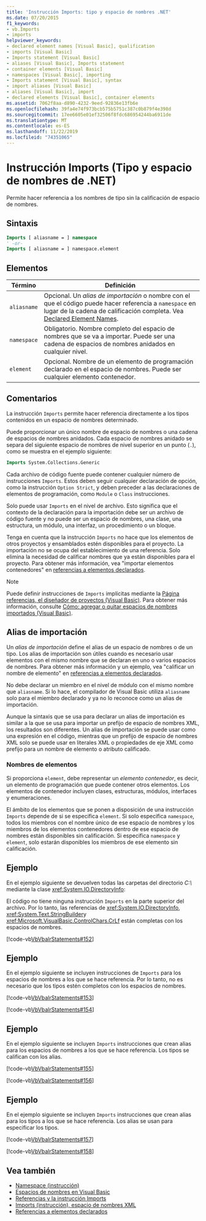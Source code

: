```yaml
---
title: 'Instrucción Imports: tipo y espacio de nombres .NET'
ms.date: 07/20/2015
f1_keywords:
- vb.Imports
- imports
helpviewer_keywords:
- declared element names [Visual Basic], qualification
- imports [Visual Basic]
- Imports statement [Visual Basic]
- aliases [Visual Basic], Imports statement
- container elements [Visual Basic]
- namespaces [Visual Basic], importing
- Imports statement [Visual Basic], syntax
- import aliases [Visual Basic]
- aliases [Visual Basic], import
- declared elements [Visual Basic], container elements
ms.assetid: 7062f8aa-d890-4232-9eed-92836e13fb6e
ms.openlocfilehash: 39fa4e74f973bcb575b5751c387c0b879f4e398d
ms.sourcegitcommit: 17ee6605e01ef32506f8fdc686954244ba6911de
ms.translationtype: MT
ms.contentlocale: es-ES
ms.lasthandoff: 11/22/2019
ms.locfileid: "74351065"
---
```

# <a name="imports-statement-net-namespace-and-type"></a>Instrucción Imports (Tipo y espacio de nombres de .NET)

Permite hacer referencia a los nombres de tipo sin la calificación de espacio de nombres.

## <a name="syntax"></a>Sintaxis

```vb
Imports [ aliasname = ] namespace
' -or-
Imports [ aliasname = ] namespace.element
```

## <a name="parts"></a>Elementos

|Término|Definición|
|---|---|
|`aliasname`|Opcional. Un *alias de importación* o nombre con el que el código puede hacer referencia a `namespace` en lugar de la cadena de calificación completa. Vea [Declared Element Names](../../programming-guide/language-features/declared-elements/declared-element-names.md).|
|`namespace`|Obligatorio. Nombre completo del espacio de nombres que se va a importar. Puede ser una cadena de espacios de nombres anidados en cualquier nivel.|
|`element`|Opcional. Nombre de un elemento de programación declarado en el espacio de nombres. Puede ser cualquier elemento contenedor.|

## <a name="remarks"></a>Comentarios

La instrucción `Imports` permite hacer referencia directamente a los tipos contenidos en un espacio de nombres determinado.

Puede proporcionar un único nombre de espacio de nombres o una cadena de espacios de nombres anidados. Cada espacio de nombres anidado se separa del siguiente espacio de nombres de nivel superior en un punto (`.`), como se muestra en el ejemplo siguiente:

```vb
Imports System.Collections.Generic
```

Cada archivo de código fuente puede contener cualquier número de instrucciones `Imports`. Estos deben seguir cualquier declaración de opción, como la instrucción `Option Strict`, y deben preceder a las declaraciones de elementos de programación, como `Module` o `Class` instrucciones.

Solo puede usar `Imports` en el nivel de archivo. Esto significa que el contexto de la declaración para la importación debe ser un archivo de código fuente y no puede ser un espacio de nombres, una clase, una estructura, un módulo, una interfaz, un procedimiento o un bloque.

Tenga en cuenta que la instrucción `Imports` no hace que los elementos de otros proyectos y ensamblados estén disponibles para el proyecto. La importación no se ocupa del establecimiento de una referencia. Solo elimina la necesidad de calificar nombres que ya están disponibles para el proyecto. Para obtener más información, vea "importar elementos contenedores" en [referencias a elementos declarados](../../programming-guide/language-features/declared-elements/references-to-declared-elements.md).

> [!NOTE]
> Puede definir instrucciones de `Imports` implícitas mediante la [Página referencias, el diseñador de proyectos (Visual Basic)](/visualstudio/ide/reference/references-page-project-designer-visual-basic). Para obtener más información, consulte [Cómo: agregar o quitar espacios de nombres importados (Visual Basic)](/visualstudio/ide/how-to-add-or-remove-imported-namespaces-visual-basic).

## <a name="import-aliases"></a>Alias de importación

Un *alias de importación* define el alias de un espacio de nombres o de un tipo. Los alias de importación son útiles cuando es necesario usar elementos con el mismo nombre que se declaran en uno o varios espacios de nombres. Para obtener más información y un ejemplo, vea "calificar un nombre de elemento" en [referencias a elementos declarados](../../programming-guide/language-features/declared-elements/references-to-declared-elements.md).

No debe declarar un miembro en el nivel de módulo con el mismo nombre que `aliasname`. Si lo hace, el compilador de Visual Basic utiliza `aliasname` solo para el miembro declarado y ya no lo reconoce como un alias de importación.

Aunque la sintaxis que se usa para declarar un alias de importación es similar a la que se usa para importar un prefijo de espacio de nombres XML, los resultados son diferentes. Un alias de importación se puede usar como una expresión en el código, mientras que un prefijo de espacio de nombres XML solo se puede usar en literales XML o propiedades de eje XML como prefijo para un nombre de elemento o atributo calificado.

### <a name="element-names"></a>Nombres de elementos

Si proporciona `element`, debe representar un *elemento contenedor*, es decir, un elemento de programación que puede contener otros elementos. Los elementos de contenedor incluyen clases, estructuras, módulos, interfaces y enumeraciones.

El ámbito de los elementos que se ponen a disposición de una instrucción `Imports` depende de si se especifica `element`. Si solo especifica `namespace`, todos los miembros con el nombre único de ese espacio de nombres y los miembros de los elementos contenedores dentro de ese espacio de nombres están disponibles sin calificación. Si especifica `namespace` y `element`, solo estarán disponibles los miembros de ese elemento sin calificación.

## <a name="example"></a>Ejemplo

En el ejemplo siguiente se devuelven todas las carpetas del directorio *C:\\* mediante la clase <xref:System.IO.DirectoryInfo>:

El código no tiene ninguna instrucción `Imports` en la parte superior del archivo. Por lo tanto, las referencias de <xref:System.IO.DirectoryInfo>, <xref:System.Text.StringBuilder>y <xref:Microsoft.VisualBasic.ControlChars.CrLf> están completas con los espacios de nombres.

[!code-vb[VbVbalrStatements#152](~/samples/snippets/visualbasic/VS_Snippets_VBCSharp/VbVbalrStatements/VB/class12.vb#152)]

## <a name="example"></a>Ejemplo

En el ejemplo siguiente se incluyen instrucciones de `Imports` para los espacios de nombres a los que se hace referencia. Por lo tanto, no es necesario que los tipos estén completos con los espacios de nombres.

[!code-vb[VbVbalrStatements#153](~/samples/snippets/visualbasic/VS_Snippets_VBCSharp/VbVbalrStatements/VB/class12.vb#153)]

[!code-vb[VbVbalrStatements#154](~/samples/snippets/visualbasic/VS_Snippets_VBCSharp/VbVbalrStatements/VB/class12.vb#154)]
  
## <a name="example"></a>Ejemplo

En el ejemplo siguiente se incluyen `Imports` instrucciones que crean alias para los espacios de nombres a los que se hace referencia. Los tipos se califican con los alias.

[!code-vb[VbVbalrStatements#155](~/samples/snippets/visualbasic/VS_Snippets_VBCSharp/VbVbalrStatements/VB/class12.vb#155)]

[!code-vb[VbVbalrStatements#156](~/samples/snippets/visualbasic/VS_Snippets_VBCSharp/VbVbalrStatements/VB/class12.vb#156)]

## <a name="example"></a>Ejemplo

En el ejemplo siguiente se incluyen `Imports` instrucciones que crean alias para los tipos a los que se hace referencia. Los alias se usan para especificar los tipos.

[!code-vb[VbVbalrStatements#157](~/samples/snippets/visualbasic/VS_Snippets_VBCSharp/VbVbalrStatements/VB/class12.vb#157)]

[!code-vb[VbVbalrStatements#158](~/samples/snippets/visualbasic/VS_Snippets_VBCSharp/VbVbalrStatements/VB/class12.vb#158)]
  
## <a name="see-also"></a>Vea también

- [Namespace (instrucción)](namespace-statement.md)
- [Espacios de nombres en Visual Basic](../../programming-guide/program-structure/namespaces.md)
- [Referencias y la instrucción Imports](../../programming-guide/program-structure/references-and-the-imports-statement.md)
- [Imports (instrucción), espacio de nombres XML](imports-statement-xml-namespace.md)
- [Referencias a elementos declarados](../../programming-guide/language-features/declared-elements/references-to-declared-elements.md)
